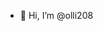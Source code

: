 - 👋 Hi, I’m @olli208

<!---
olli208/olli208 is a ✨ special ✨ repository because its `README.md` (this file) appears on your GitHub profile.
You can click the Preview link to take a look at your changes.
--->

